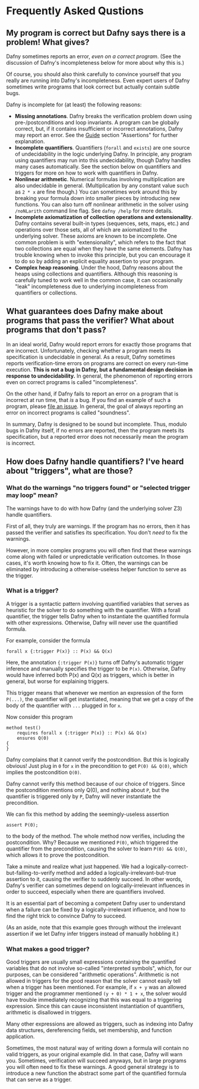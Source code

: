 # Frequently Asked Qustions

## My program is correct but Dafny says there is a problem! What gives?

Dafny sometimes reports an error, *even on a correct program*. (See the discussion of Dafny's incompleteness below for more about why this is.)

Of course, you should also think carefully to convince yourself that you really are running into Dafny's incompleteness. Even expert users of Dafny sometimes write programs that look correct but actually contain subtle bugs. 

Dafny is incomplete for (at least) the following reasons:

* **Missing annotations**. Dafny breaks the verification problem down using pre-/postconditions and loop invariants. A program can be globally correct, but, if it contains insufficient or incorrect annotations, Dafny may report an error. See the [Guide](https://rise4fun.com/Dafny/tutorial/Guide) section "Assertions" for further explanation.
* **Incomplete quantifiers**. Quantifiers (`forall` and `exists`) are one source of undecidability in the logic underlying Dafny. In principle, any program using quantifiers may run into this undecidability, though Dafny handles many cases automatically. See the section below on quantifiers and triggers for more on how to work with quantifiers in Dafny.
* **Nonlinear arithmetic**. Numerical formulas involving multiplication are also undecidable in general. (Multiplication by any constant value such as `2 * x` are fine though.) You can sometimes work around this by breaking your formula down into smaller pieces by introducing new functions. You can also turn off nonlinear arithmetic in the solver using `/noNLarith` command line flag. See `dafny /help` for more details.
* **Incomplete axiomatization of collection operations and extensionality**. Dafny contains several built-in types (sequences, sets, maps, etc.) and operations over those sets, all of which are axiomatized to the underlying solver. These axioms are known to be incomplete. One common problem is with "extensionality", which refers to the fact that two collections are equal when they have the same elements. Dafny has trouble knowing when to invoke this principle, but you can encourage it to do so by adding an explicit equality assertion to your program.
* **Complex heap reasoning**. Under the hood, Dafny reasons about the heaps using collections and quantifiers. Although this reasoning is carefully tuned to work well in the common case, it can occasionally "leak" incompleteness due to underlying incompleteness from quantifiers or collections. 

## What guarantees does Dafny make about programs that pass the verifier? What about programs that don't pass?

In an ideal world, Dafny would report errors for exactly those programs that are incorrect. Unfortunately, checking whether a program meets its specification is undecidable in general. As a result, Dafny sometimes reports verification-time errors on programs are correct on every run-time execution. **This is not a bug in Dafny, but a fundamental design decision in response to undecidability.** In general, the phenomenon of reporting errors even on correct programs is called "incompleteness".

On the other hand, if Dafny fails to report an error on a program that is incorrect at run time, that *is* a bug. If you find an example of such a program, please [file an issue](https://github.com/Microsoft/dafny/issues). In general, the goal of always reporting an error on incorrect programs is called "soundness". 

In summary, Dafny is designed to be sound but incomplete. Thus, modulo bugs in Dafny itself, if no errors are reported, then the program meets its specification, but a reported error does not necessarily mean the program is incorrect.

## How does Dafny handle quantifiers? I've heard about "triggers", what are those?

### What do the warnings "no triggers found" or "selected trigger may loop" mean?

The warnings have to do with how Dafny (and the underlying solver Z3) handle quantifiers.

First of all, they truly are warnings. If the program has no errors, then it has passed the verifier and satisfies its specification. You don't *need* to fix the warnings.

However, in more complex programs you will often find that these warnings come along with failed or unpredictable verification outcomes. In those cases, it's worth knowing how to fix it. Often, the warnings can be eliminated by introducing a otherwise-useless helper function to serve as the trigger.

### What is a trigger?

A trigger is a syntactic pattern involving quantified variables that serves as heuristic for the solver to do something with the quantifier. With a forall quantifier, the trigger tells Dafny when to instantiate the quantified formula with other expressions. Otherwise, Dafny will never use the quantified formula.

For example, consider the formula

```
forall x {:trigger P(x)} :: P(x) && Q(x)
```

Here, the annotation `{:trigger P(x)}` turns off Dafny's automatic trigger inference and manually specifies the trigger to be `P(x)`. Otherwise, Dafny would have inferred both P(x) and Q(x) as triggers, which is better in general, but worse for explaining triggers.

This trigger means that whenever we mention an expression of the form `P(...)`, the quantifier will get instantiated, meaning that we get a copy of the body of the quantifier with `...` plugged in for `x`.

Now consider this program

```
method test()
    requires forall x {:trigger P(x)} :: P(x) && Q(x)
    ensures Q(0)
{
}
```

Dafny complains that it cannot verify the postcondition. But this is logically obvious! Just plug in `0` for `x` in the precondition to get `P(0) && Q(0)`, which implies the postcondition `Q(0)`.

Dafny cannot verify this method because of our choice of triggers. Since the postcondition mentions only Q(0), and nothing about `P`, but the quantifier is triggered only by `P`, Dafny will never instantiate the precondition.

We can fix this method by adding the seemingly-useless assertion

```
assert P(0);
```

to the body of the method. The whole method now verifies, including the postcondition. Why? Because we mentioned `P(0)`, which triggered the quantifier from the precondition, causing the solver to learn `P(0) && Q(0)`, which allows it to prove the postcondition.

Take a minute and realize what just happened. We had a logically-correct-but-failing-to-verify method and added a logically-irrelevant-but-true assertion to it, causing the verifier to suddenly succeed. In other words, Dafny's verifier can sometimes depend on logically-irrelevant influences in order to succeed, especially when there are quantifiers involved.

It is an essential part of becoming a competent Dafny user to understand when a failure can be fixed by a logically-irrelevant influence, and how to find the right trick to convince Dafny to succeed.

(As an aside, note that this example goes through without the irrelevant assertion if we let Dafny infer triggers instead of manually hobbling it.)

### What makes a good trigger?

Good triggers are usually small expressions containing the quantified variables that do not involve so-called "interpreted symbols", which, for our purposes, can be considered "arithmetic operations". Arithmetic is not allowed in triggers for the good reason that the solver cannot easily tell when a trigger has been mentioned. For example, if `x + y` was an allowed trigger and the programmer mentioned `(y + 0) * 1 + x`, the solver would have trouble immediately recognizing that this was equal to a triggering expression. Since this can cause inconsistent instantiation of quantifiers, arithmetic is disallowed in triggers.

Many other expressions are allowed as triggers, such as indexing into Dafny data structures, dereferencing fields, set membership, and function application.

Sometimes, the most natural way of writing down a formula will contain no valid triggers, as your original example did. In that case, Dafny will warn you. Sometimes, verification will succeed anyways, but in large programs you will often need to fix these warnings. A good general strategy is to introduce a new function the abstract some part of the quantified formula that can serve as a trigger.


